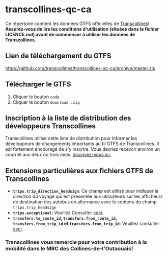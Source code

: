 # transcollines-qc-ca
Ce répertoire contient les données GTFS officielles de [Transcollines](https://www.transcollines.ca/)!
**Assurez-vous de lire les conditions d'utilisation (situées dans le fichier LICENCE.md) avant de commencer à utiliser les données de Transcollines.**
## Lien de téléchargement du GTFS
https://github.com/transcollines/transcollines-qc-ca/archive/master.zip
## Télécharger le GTFS
1. Cliquer le bouton `code`
2. Cliquer le bouton `download .zip`
## Inscription à la liste de distribution des développeurs Transcollines
Transcollines utilise cette liste de distribution pour informer les développeurs de changements importants au fil GTFS de Transcollines. Il est fortement encouragé de s'y inscrire. Vous devriez recevoir environ un courriel aux deux ou trois mois.
[Inscrivez-vous ici.](https://forms.office.com/Pages/ResponsePage.aspx?id=E7Fe_cNXKEamfise0d6K-7z88p3eAzZIns4uRERv9ZRUNFRTMVM0OFo1NjhMR0ZINEhFUDdVQzU2Uy4u)
## Extensions particulières aux fichiers GTFS de Transcollines
* **`trips.trip_direction_headsign`**: Ce champ est utilisé pour indiquer la direction du voyage qui est présentée aux utilisateurs sur les afficheurs de destination des autobus en alternance avec le contenu du champ `trips.trip_headsign`
* **`trips.exceptional`**: Veuillez Consulter [ceci](https://developers.google.com/transit/gtfs/reference/gtfs-extensions#trips.txt).
* **`transfers.to_route_id`, `transfers.from_route_id`, `transfers.from_trip_id` et `transfers.from_trip_id`**: Veuillez consulter [ceci](https://developers.google.com/transit/gtfs/reference/gtfs-extensions#TripToTripTransfers).

### Transcollines vous remercie pour votre contribution à la mobilité dans le MRC des Collines-de-l'Outaouais!
